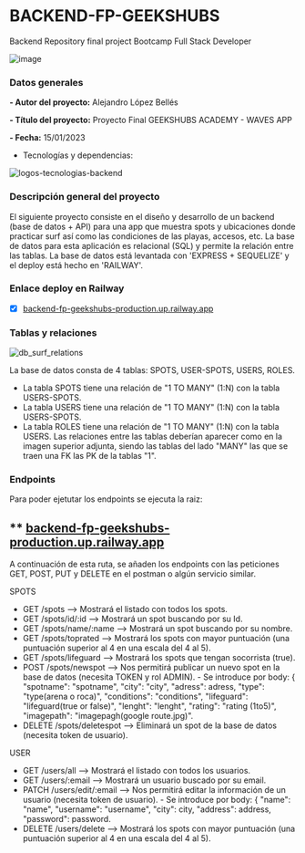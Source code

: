 # BACKEND-FP-GEEKSHUBS
Backend Repository final project Bootcamp Full Stack Developer

![image](https://user-images.githubusercontent.com/113507322/205169800-ae8aeff3-2afc-467c-8c53-6c1637671770.png)

### Datos generales

**- Autor del proyecto:** Alejandro López Bellés

**- Título del proyecto:** Proyecto Final GEEKSHUBS ACADEMY - WAVES APP

**- Fecha:** 15/01/2023

- Tecnologías y dependencias: 

![logos-tecnologias-backend](https://user-images.githubusercontent.com/113507322/211791975-936f8d80-4a7a-4907-8d1b-0d683a94c8a1.jpg)

### Descripción general del proyecto 

El siguiente proyecto consiste en el diseño y desarrollo de un backend (base de datos + API) para una app que muestra spots y ubicaciones donde practicar surf así como las condiciones de las playas, accesos, etc. La base de datos para esta aplicación es relacional (SQL) y permite la relación entre las tablas. La base de datos está levantada con 'EXPRESS + SEQUELIZE' y el deploy está hecho en 'RAILWAY'.

### Enlace deploy en Railway

- [x] [backend-fp-geekshubs-production.up.railway.app](https://backend-fp-geekshubs-production.up.railway.app)

### Tablas y relaciones

![db_surf_relations](https://user-images.githubusercontent.com/113507322/211869461-0ddc11af-7bfd-440b-a844-64359d8c3eee.png)

La base de datos consta de 4 tablas: SPOTS, USER-SPOTS, USERS, ROLES.

- La tabla SPOTS tiene una relación de "1 TO MANY" (1:N) con la tabla USERS-SPOTS. 
- La tabla USERS tiene una relación de "1 TO MANY" (1:N) con la tabla USERS-SPOTS. 
- La tabla ROLES tiene una relación de "1 TO MANY" (1:N) con la tabla USERS.
Las relaciones entre las tablas deberían aparecer como en la imagen superior adjunta, siendo las tablas del lado "MANY" las que se traen una FK las PK de la tablas "1". 

### Endpoints

Para poder ejetutar los endpoints se ejecuta la raiz:
## ** [backend-fp-geekshubs-production.up.railway.app](https://backend-fp-geekshubs-production.up.railway.app)

A continuación de esta ruta, se añaden los endpoints con las peticiones GET, POST, PUT y DELETE en el postman o algún servicio similar. 

SPOTS
- GET /spots --> Mostrará el listado con todos los spots.
- GET /spots/id/:id --> Mostrará un spot buscando por su Id.
- GET /spots/name/:name --> Mostrará un spot buscando por su nombre.
- GET /spots/toprated --> Mostrará los spots con mayor puntuación (una puntuación superior al 4 en una escala del 4 al 5).
- GET /spots/lifeguard --> Mostrará los spots que tengan socorrista (true).
- POST /spots/newspot --> Nos permitirá publicar un nuevo spot en la base de datos (necesita TOKEN y rol ADMIN).
      - Se introduce por body: { "spotname": "spotname", "city": "city", "adress": adress, "type": "type(arena o roca)", "conditions": "conditions", "lifeguard": "lifeguard(true or false)", "lenght": "lenght", "rating": "rating (1to5)", "imagepath": "imagepagh(google route.jpg)".  
- DELETE /spots/deletespot --> Eliminará un spot de la base de datos (necesita token de usuario).


USER
- GET /users/all --> Mostrará el listado con todos los usuarios.
- GET /users/:email --> Mostrará un usuario buscado por su email.
- PATCH /users/edit/:email --> Nos permitirá editar la información de un usuario (necesita token de usuario).
      - Se introduce por body: { "name": "name", "username": "username", "city": city, "address": address, "password": password.
- DELETE /users/delete --> Mostrará los spots con mayor puntuación (una puntuación superior al 4 en una escala del 4 al 5).

